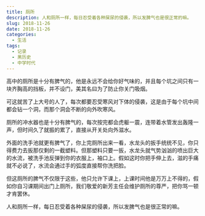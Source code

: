 ```yaml
---
title: 厕所
description: 人和厕所一样，每日忍受着各种屎尿的侵袭，所以发脾气也是很正常的嘛。
slug: 2018-11-26
date: 2018-11-26
categories:
  - 生活
tags:
  - 记录
  - 黑历史
  - 中学时代
---
```


高中的厕所是十分有脾气的，他是永远不会给你好气味的，并且每个坑之间只有一块齐胸高的挡板，并不设门，美其名曰为了防止你关门吸烟。

可这就苦了上大号的人了，每次都要忍受寒风对下体的侵袭，这是由于每个坑中间都会钻一个洞，而那个洞会不断的向外吹寒风。

厕所的冲水器也是十分有脾气的，每次按完都会虎躯一震，连带着水管发出轰隆一声，但时间久了就振的累了，直接从开关处向外滋水。

外面的洗手池就更有脾气了，你上完厕所出来一看，水龙头的扳手统统不见，你只得费力去扳那仅剩的一截塑料。但那塑料只要一扳，水龙头就气势汹汹的喷出巨大的水流，被洗手池反弹到你的衣服上，袖口上。假如这时你把手伸上去，滋的手痛就不必说了，水流会通过手的弧度直接帮你洗把脸。

但这厕所的脾气不仅限于这些，他只允许下课上，上课时间他是万万上不得的，假如你自习课期间出门上厕所，我们敬爱的新芳主任会维护厕所的尊严，把你骂一顿才肯罢休。

人和厕所一样，每日忍受着各种屎尿的侵袭，所以发脾气也是很正常的嘛。
